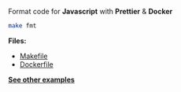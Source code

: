 Format code for **Javascript** with **Prettier** & **Docker**

```bash
make fmt
```

**Files:**

* [Makefile](https://github.com/dailymotion/gazr/tree/master/examples/format_js_prettier_with_docker_compose/Makefile)
* [Dockerfile](https://github.com/dailymotion/gazr/tree/master/examples/format_js_prettier_with_docker_compose/Dockerfile)

**[See other examples](https://github.com/dailymotion/gazr/tree/master/examples)**
